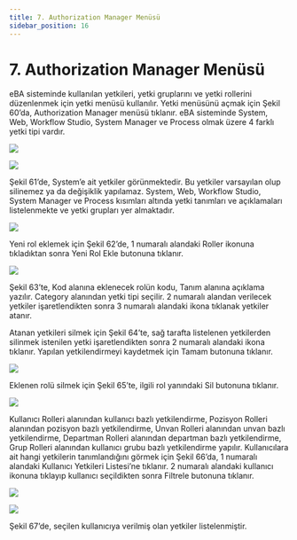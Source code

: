 ```yaml
---
title: 7. Authorization Manager Menüsü 
sidebar_position: 16
---
```


# 7. Authorization Manager Menüsü 

eBA sisteminde kullanılan yetkileri, yetki gruplarını ve yetki rollerini düzenlenmek için yetki menüsü 
kullanılır.  Yetki menüsünü açmak için Şekil 60’da, Authorization Manager menüsü tıklanır. eBA sisteminde System, Web, Workflow Studio, System Manager ve Process olmak üzere 4 farklı yetki tipi vardır. 


![](https://docsbimser.blob.core.windows.net/imagecontainer/auto-uploadf642aadd-4579-4ef1-b792-e939c0a029ba)

![](https://docsbimser.blob.core.windows.net/imagecontainer/auto-uploadd980d4e9-9c85-4cd1-9910-d11d1be5ffc9)

Şekil 61’de, System’e ait yetkiler görünmektedir. Bu yetkiler varsayılan olup silinemez ya da değişiklik yapılamaz. 
System, Web, Workflow Studio, System Manager ve Process kısımları altında yetki tanımları ve açıklamaları listelenmekte ve yetki grupları yer almaktadır. 


![](https://docsbimser.blob.core.windows.net/imagecontainer/auto-upload1fd667eb-1e20-45fe-96e3-fe75d9d2c551)

Yeni rol eklemek için Şekil 62’de, 1 numaralı alandaki Roller ikonuna tıkladıktan sonra  Yeni Rol Ekle butonuna tıklanır. 

![](https://docsbimser.blob.core.windows.net/imagecontainer/auto-uploadce5b4b8c-97d6-4d2f-a4d1-aa0bccdceecb)

Şekil 63’te, Kod alanına eklenecek rolün kodu, Tanım alanına açıklama yazılır. Category alanından yetki tipi seçilir. 2 numaralı alandan verilecek yetkiler işaretlendikten sonra 3 numaralı alandaki ikona tıklanak yetkiler atanır.  

Atanan yetkileri silmek için Şekil 64’te, sağ tarafta listelenen yetkilerden silinmek istenilen yetki işaretlendikten sonra 2 numaralı alandaki ikona tıklanır. Yapılan yetkilendirmeyi kaydetmek için Tamam butonuna tıklanır. 


![](https://docsbimser.blob.core.windows.net/imagecontainer/auto-upload1ffbe0a7-ad0a-41f1-8d86-2f3a8d020f40)

Eklenen rolü silmek için Şekil 65’te, ilgili rol yanındaki Sil butonuna tıklanır. 

![](https://docsbimser.blob.core.windows.net/imagecontainer/auto-uploadf438ffbd-c169-47c4-8da3-22f8a26818b2)

Kullanıcı Rolleri alanından kullanıcı bazlı yetkilendirme, Pozisyon Rolleri alanından pozisyon bazlı yetkilendirme, Unvan Rolleri alanından unvan bazlı yetkilendirme, Departman Rolleri alanından departman bazlı yetkilendirme, Grup Rolleri alanından kullanıcı grubu bazlı yetkilendirme yapılır.
Kullanıcılara ait hangi yetkilerin tanımlandığını görmek için Şekil 66’da,  1 numaralı alandaki Kullanıcı Yetkileri Listesi’ne tıklanır. 2 numaralı alandaki kullanıcı ikonuna tıklayıp kullanıcı seçildikten sonra Filtrele butonuna tıklanır. 


![](https://docsbimser.blob.core.windows.net/imagecontainer/auto-upload42c8a871-70ea-4016-92bd-dd9139d82d98)

![](https://docsbimser.blob.core.windows.net/imagecontainer/auto-upload19d34d05-8f57-4428-8c6d-eafcec1571a5)

Şekil 67’de, seçilen kullanıcıya verilmiş olan yetkiler listelenmiştir.